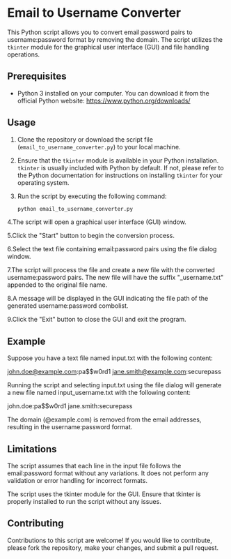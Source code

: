 # Email to Username Converter

This Python script allows you to convert email:password pairs to username:password format by removing the domain. The script utilizes the `tkinter` module for the graphical user interface (GUI) and file handling operations.

## Prerequisites

- Python 3 installed on your computer. You can download it from the official Python website: https://www.python.org/downloads/

## Usage

1. Clone the repository or download the script file (`email_to_username_converter.py`) to your local machine.

2. Ensure that the `tkinter` module is available in your Python installation. `tkinter` is usually included with Python by default. If not, please refer to the Python documentation for instructions on installing `tkinter` for your operating system.

3. Run the script by executing the following command:

   ```bash
   python email_to_username_converter.py
   
4.The script will open a graphical user interface (GUI) window.

5.Click the "Start" button to begin the conversion process.

6.Select the text file containing email:password pairs using the file dialog window.

7.The script will process the file and create a new file with the converted username:password pairs. The new file will have the suffix "_username.txt" appended to the original file name.

8.A message will be displayed in the GUI indicating the file path of the generated username:password combolist.

9.Click the "Exit" button to close the GUI and exit the program.

## Example
Suppose you have a text file named input.txt with the following content:

john.doe@example.com:pa$$w0rd1
jane.smith@example.com:securepass

Running the script and selecting input.txt using the file dialog will generate a new file named input_username.txt with the following content:

john.doe:pa$$w0rd1
jane.smith:securepass

The domain (@example.com) is removed from the email addresses, resulting in the username:password format.

## Limitations
The script assumes that each line in the input file follows the email:password format without any variations. It does not perform any validation or error handling for incorrect formats.

The script uses the tkinter module for the GUI. Ensure that tkinter is properly installed to run the script without any issues.

## Contributing
Contributions to this script are welcome! If you would like to contribute, please fork the repository, make your changes, and submit a pull request.
